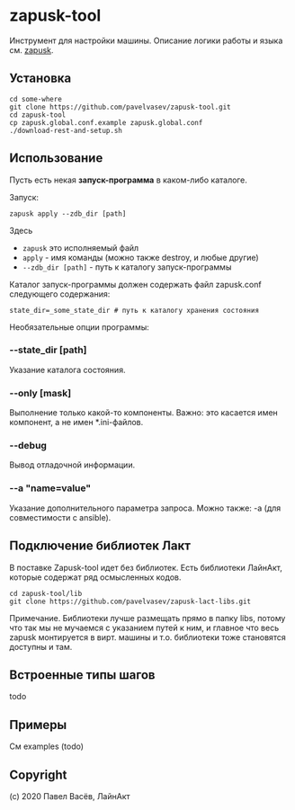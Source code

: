 # zapusk-tool

Инструмент для настройки машины. 
Описание логики работы и языка см. [zapusk](https://github.com/pavelvasev/zapusk).

## Установка
```
cd some-where
git clone https://github.com/pavelvasev/zapusk-tool.git
cd zapusk-tool
cp zapusk.global.conf.example zapusk.global.conf
./download-rest-and-setup.sh
```

## Использование
Пусть есть некая **запуск-программа** в каком-либо каталоге.

Запуск:

```
zapusk apply --zdb_dir [path]
```
Здесь 
* `zapusk` это исполняемый файл
* `apply` - имя команды (можно также destroy, и любые другие)
* `--zdb_dir [path]` - путь к каталогу запуск-программы

Каталог запуск-программы должен содержать файл zapusk.conf следующего содержания:
```
state_dir=_some_state_dir # путь к каталогу хранения состояния
```

Необязательные опции программы:
### --state_dir [path]
Указание каталога состояния.

### --only [mask]
Выполнение только какой-то компоненты. Важно: это касается имен компонент, а не имен *.ini-файлов.

### --debug
Вывод отладочной информации.

### --a "name=value"
Указание дополнительного параметра запроса.
Можно также: -a (для совместимости с ansible).

## Подключение библиотек Лакт

В поставке Zapusk-tool идет без библиотек. Есть библиотеки ЛайнАкт, которые содержат ряд осмысленных кодов.

```
cd zapusk-tool/lib
git clone https://github.com/pavelvasev/zapusk-lact-libs.git
```

Примечание. Библиотеки лучше размещать прямо в папку libs, потому что так мы не мучаемся с 
указанием путей к ним, и главное что весь zapusk монтируется в вирт. машины и т.о. 
библиотеки тоже становятся доступны и там.

## Встроенные типы шагов

todo

## Примеры

См examples (todo)

## Copyright
(c) 2020 Павел Васёв, ЛайнАкт

